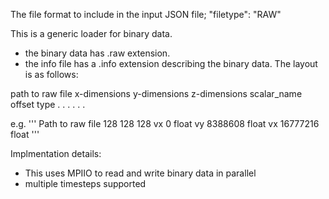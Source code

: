 The file format to include in the input JSON file; "filetype": "RAW"

This is a generic loader for binary data.
- the binary data has .raw extension.
- the info file has a .info extension describing the binary data. The layout is as follows:

path to raw file
x-dimensions y-dimensions z-dimensions
scalar_name offset type
   .		  .		.
   .		  .		.

e.g.
'''
Path to raw file
128 128 128
vx 0 float
vy 8388608 float
vx 16777216 float
'''

Implmentation details:
 - This uses MPIIO to read and write binary data in parallel
 - multiple timesteps supported
